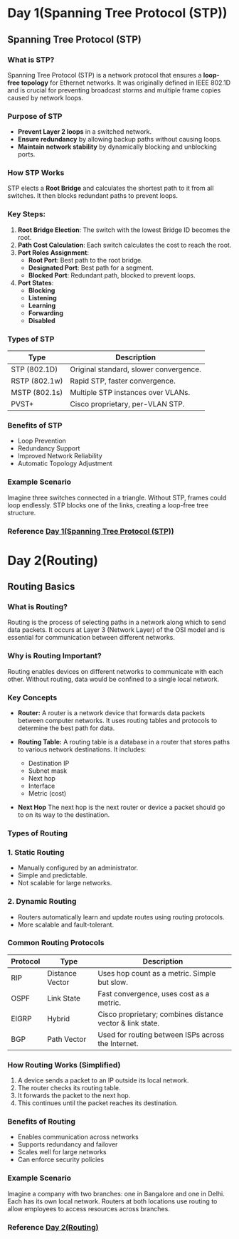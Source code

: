 # Day 1(Spanning Tree Protocol (STP))
## Spanning Tree Protocol (STP)

### What is STP?

Spanning Tree Protocol (STP) is a network protocol that ensures a **loop-free topology** for Ethernet networks. It was originally defined in IEEE 802.1D and is crucial for preventing broadcast storms and multiple frame copies caused by network loops.

### Purpose of STP

- **Prevent Layer 2 loops** in a switched network.
- **Ensure redundancy** by allowing backup paths without causing loops.
- **Maintain network stability** by dynamically blocking and unblocking ports.


### How STP Works

STP elects a **Root Bridge** and calculates the shortest path to it from all switches. It then blocks redundant paths to prevent loops.

### Key Steps:

1. **Root Bridge Election**: The switch with the lowest Bridge ID becomes the root.
2. **Path Cost Calculation**: Each switch calculates the cost to reach the root.
3. **Port Roles Assignment**:
   - **Root Port**: Best path to the root bridge.
   - **Designated Port**: Best path for a segment.
   - **Blocked Port**: Redundant path, blocked to prevent loops.
4. **Port States**:
   - **Blocking**
   - **Listening**
   - **Learning**
   - **Forwarding**
   - **Disabled**



### Types of STP

|Type|Description|
|----|-----------|
|STP (802.1D)|Original standard, slower convergence.|
|RSTP (802.1w) | Rapid STP, faster convergence.|
|MSTP (802.1s) | Multiple STP instances over VLANs.|
|PVST+ | Cisco proprietary, per-VLAN STP.|


### Benefits of STP

- Loop Prevention
- Redundancy Support
- Improved Network Reliability
- Automatic Topology Adjustment


### Example Scenario

Imagine three switches connected in a triangle. Without STP, frames could loop endlessly. STP blocks one of the links, creating a loop-free tree structure.

### Reference [ Day 1(Spanning Tree Protocol (STP))](https://claude.ai/public/artifacts/83161f5d-1c14-4ed0-8720-8f0c4d1c951b)

# Day 2(Routing)

## Routing Basics

### What is Routing?

Routing is the process of selecting paths in a network along which to send data packets. It occurs at Layer 3 (Network Layer) of the OSI model and is essential for communication between different networks.


### Why is Routing Important?

Routing enables devices on different networks to communicate with each other. Without routing, data would be confined to a single local network.

### Key Concepts

* **Router:**
 A router is a network device that forwards data packets between computer networks. It uses routing tables and protocols to determine the best path for data.

*  **Routing Table:**
  A  routing table is a database in a router that stores paths to various network destinations. It includes:
    - Destination IP
    - Subnet mask
    - Next hop
    - Interface
    - Metric (cost)

*  **Next Hop**
  The next hop is the next router or device a packet should go to on its way to the destination.



### Types of Routing

### 1. Static Routing
- Manually configured by an administrator.
- Simple and predictable.
- Not scalable for large networks.

### 2. Dynamic Routing
- Routers automatically learn and update routes using routing protocols.
- More scalable and fault-tolerant.



### Common Routing Protocols

|Protocol|Type|Description|
|--------|----|-----------|
|RIP     |Distance Vector|Uses hop count as a metric. Simple but slow.|
|OSPF|Link State|Fast convergence, uses cost as a metric.|
|EIGRP|Hybrid|Cisco proprietary; combines distance vector & link state.|
|BGP|Path Vector|Used for routing between ISPs across the Internet.|


### How Routing Works (Simplified)

1. A device sends a packet to an IP outside its local network.
2. The router checks its routing table.
3. It forwards the packet to the next hop.
4. This continues until the packet reaches its destination.



### Benefits of Routing

- Enables communication across networks
- Supports redundancy and failover
- Scales well for large networks
- Can enforce security policies



### Example Scenario

Imagine a company with two branches: one in Bangalore and one in Delhi. Each has its own local network. Routers at both locations use routing to allow employees to access resources across branches.


### Reference [Day 2(Routing)](https://claude.ai/public/artifacts/1921e117-1ea7-41d9-aefb-c5beb03b1c6b)


